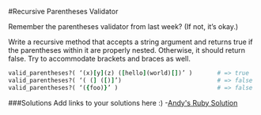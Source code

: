 #Recursive Parentheses Validator

Remember the parentheses validator from last week? (If not, it’s okay.)

Write a recursive method that accepts a string argument and returns true if the parentheses within it are properly nested. 
Otherwise, it should return false. Try to accommodate brackets and braces as well.

```Ruby
valid_parentheses?( ‘(x)[y](z) ([hello](world)[])’ )       # => true
valid_parentheses?( ‘( (] ([)]’)                           # => false
valid_parentheses?( ‘({foo)}’ )                            # => false
```

###Solutions
Add links to your solutions here :)
-[Andy's Ruby Solution](https://github.com/acarl005/Recursion-Talk/blob/master/recursion%20lecture/code/paren.rb)
